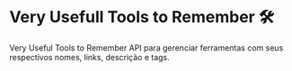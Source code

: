 # Very Usefull Tools to Remember 🛠

Very Useful Tools to Remember
API para gerenciar ferramentas com seus respectivos nomes, links, descrição e tags.
